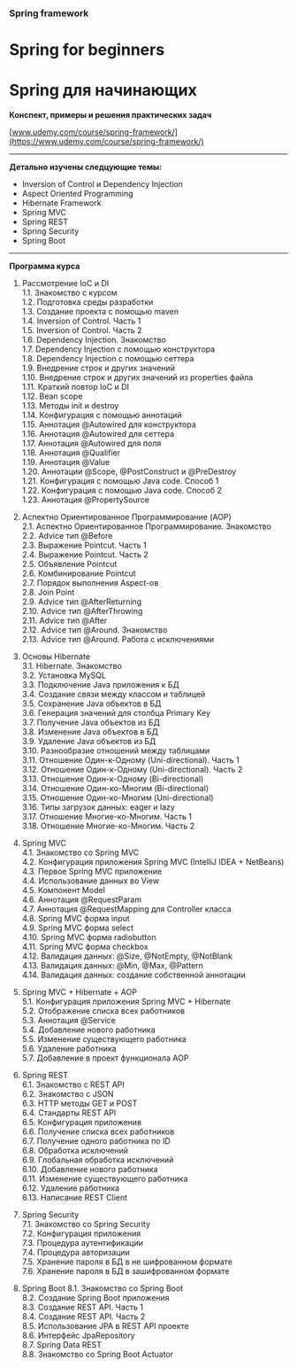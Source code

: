 ### Spring framework

# Spring for beginners  

# Spring для начинающих

**Конспект, примеры и решения практических задач**

[www.udemy.com/course/spring-framework/](https://www.udemy.com/course/spring-framework/)

-----

**Детально изучены следцующие темы:**

- Inversion of Control и Dependency Injection
- Aspect Oriented Programming
- Hibernate Framework
- Spring MVC
- Spring REST
- Spring Security
- Spring Boot

-----

**Программа курса**

1. Рассмотрение IoC и DI  
1.1. Знакомство с курсом  
1.2. Подготовка среды разработки  
1.3. Создание проекта с помощью maven  
1.4. Inversion of Control. Часть 1  
1.5. Inversion of Control. Часть 2  
1.6. Dependency Injection. Знакомство  
1.7. Dependency Injection с помощью конструктора  
1.8. Dependency Injection с помощью сеттера  
1.9. Внедрение строк и других значений  
1.10. Внедрение строк и других значений из properties файла  
1.11. Краткий повтор IoC и DI  
1.12. Bean scope  
1.13. Методы init и destroy  
1.14. Конфигурация с помощью аннотаций  
1.15. Аннотация @Autowired для конструктора  
1.16. Аннотация @Autowired для сеттера  
1.17. Аннотация @Autowired для поля  
1.18. Аннотация @Qualifier  
1.19. Аннотация @Value  
1.20. Аннотации @Scope, @PostConstruct и @PreDestroy  
1.21. Конфигурация с помощью Java code. Способ 1  
1.22. Конфигурация с помощью Java code. Способ 2  
1.23. Аннотация @PropertySource  

2. Аспектно Ориентированное Программирование (AOP)  
2.1. Аспектно Ориентированное Программирование. Знакомство  
2.2. Advice тип @Before  
2.3. Выражение Pointcut. Часть 1  
2.4. Выражение Pointcut. Часть 2  
2.5. Объявление Pointcut  
2.6. Комбинирование Pointcut  
2.7. Порядок выполнения Aspect-ов  
2.8. Join Point  
2.9. Advice тип @AfterReturning  
2.10. Advice тип @AfterThrowing  
2.11. Advice тип @After  
2.12. Advice тип @Around. Знакомство  
2.13. Advice тип @Around. Работа с исключениями  

3. Основы Hibernate  
3.1.  Hibernate. Знакомство  
3.2.  Установка MySQL  
3.3.  Подключение Java приложения к БД  
3.4.  Создание связи между классом и таблицей  
3.5.  Сохранение Java объектов в БД  
3.6.  Генерация значений для столбца Primary Key  
3.7.  Получение Java объектов из БД  
3.8.  Изменение Java объектов в БД  
3.9.  Удаление Java объектов из БД  
3.10.  Разнообразие отношений между таблицами  
3.11.  Отношение Один-к-Одному (Uni-directional). Часть 1  
3.12.  Отношение Один-к-Одному (Uni-directional). Часть 2  
3.13.  Отношение Один-к-Одному (Bi-directional)  
3.14.  Отношение Один-ко-Многим (Bi-directional)  
3.15.  Отношение Один-ко-Многим (Uni-directional)  
3.16.  Типы загрузок данных: eager и lazy  
3.17.  Отношение Многие-ко-Многим. Часть 1  
3.18.  Отношение Многие-ко-Многим. Часть 2  

4. Spring MVC  
4.1.  Знакомство со Spring MVC  
4.2.  Конфигурация приложения Spring MVC (IntelliJ IDEA + NetBeans)  
4.3.  Первое Spring MVC приложение  
4.4.  Использование данных во View  
4.5.  Компонент Model  
4.6.  Аннотация @RequestParam  
4.7.  Аннотация @RequestMapping для Controller класса  
4.8.  Spring MVC форма input  
4.9.  Spring MVC форма select  
4.10.  Spring MVC форма radiobutton  
4.11.  Spring MVC форма checkbox  
4.12.  Валидация данных: @Size, @NotEmpty, @NotBlank  
4.13.  Валидация данных: @Min, @Max, @Pattern  
4.14.  Валидация данных: создание собственной аннотации  

5. Spring MVC + Hibernate + AOP  
5.1. Конфигурация приложения Spring MVC + Hibernate  
5.2.  Отображение списка всех работников  
5.3.  Аннотация @Service  
5.4.  Добавление нового работника  
5.5.  Изменение существующего работника  
5.6.  Удаление работника  
5.7.  Добавление в проект функционала AOP  

6. Spring REST  
6.1. Знакомство с REST API  
6.2.  Знакомство с JSON  
6.3.  HTTP методы GET и POST  
6.4.  Стандарты REST API  
6.5.  Конфигурация приложения  
6.6.  Получение списка всех работников  
6.7.  Получение одного работника по ID  
6.8.  Обработка исключений  
6.9.  Глобальная обработка исключений  
6.10.  Добавление нового работника  
6.11.  Изменение существующего работника  
6.12.  Удаление работника  
6.13.  Написание REST Client  

7. Spring Security  
7.1.  Знакомство со Spring Security  
7.2.  Конфигурация приложения  
7.3.  Процедура аутентификации  
7.4.  Процедура авторизации  
7.5.  Хранение пароля в БД в не шифрованном формате  
7.6.  Хранение пароля в БД в зашифрованном формате  

8. Spring Boot
8.1.  Знакомство со Spring Boot  
8.2.  Создание Spring Boot приложения  
8.3.  Создание REST API. Часть 1  
8.4.  Создание REST API. Часть 2  
8.5.  Использование JPA в REST API проекте  
8.6.  Интерфейс JpaRepository  
8.7.  Spring Data REST  
8.8.  Знакомство со Spring Boot Actuator  